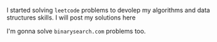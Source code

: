 I started solving `leetcode` problems to devolep my algorithms and data structures skills. I will post my solutions here


I'm gonna solve  `binarysearch.com` problems too.
